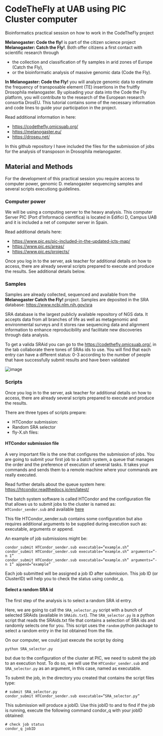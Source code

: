 # CodeTheFly at UAB using PIC Cluster computer
Bioinformatics practical session on how to work in the CodeTheFly project

**Melanogaster: Code the fly!** is part of the citizen science project **Melanogaster: Catch the Fly!**. Both offer citizens a first contact with scientific research through
- the collection and classification of fly samples in arid zones of Europe (Catch the Fly),
- or the bioinformatic analysis of massive genomic data (Code the Fly).

**In Melanogaster: Code the Fly!** you will analyze genomic data to estimate the frequency of transposable element (TE) insertions in the fruitfly Drosophila melanogaster. By uploading your data into the Code the Fly platform, you will contribute to the research of the European research consortia DrosEU. This tutorial contains some of the necessary information and code lines to guide your participation in the project.

Read additional information in here: 
- https://codethefly.omicsuab.org/
- https://melanogaster.eu/
- https://droseu.net/

In this github repository I have included the files for the submission of jobs for the analysis of transposon in Drosophila melanogaster.

## Material and Methods

For the development of this practical session you require access to computer power, genomic D. melanogaster sequencing samples and several scripts executiong guidelines.

### Computer power 

We will be using a computing server to the heavy analysis. This computer Server PIC (Port d'Informació científica) is located in Edifici D, Campus UAB and it is included a net of computer server in Spain.

Read additional details here: 
- https://www.pic.es/pic-included-in-the-updated-icts-map/ 
- https://www.pic.es/areas/
- https://www.pic.es/projects/ 

Once you log in to the server, ask teacher for additional details on how to access, there are already several scripts prepared to execute and produce the results. See additional details below.

### Samples
Samples are already collected, sequenced and available from the **Melanogaster Catch the Fly!** project. Samples are deposited in the SRA database: https://www.ncbi.nlm.nih.gov/sra

SRA database is the largest publicly available repository of NGS data. It accepts data from all branches of life as well as metagenomic and environmental surveys and it stores raw sequencing data and alignment information to enhance reproducibility and facilitate new discoveries through data analysis.

To get a valida SRAid you can go to the https://codethefly.omicsuab.org/, in the tab collaborate there tones of SRAs ids to use. You will find that each entry can have a different status: 0-3 according to the number of people that have successfully submit results and have been validated

![image](https://github.com/JFsanchezherrero/CodeTheFly_UAB/assets/20244642/7b34d6c1-5d4f-4b4d-a2a6-16f9f2bb9db9)

### Scripts

Once you log in to the server, ask teacher for additional details on how to access, there are already several scripts prepared to execute and produce the results.

There are three types of scripts prepare:
- HTCondor submission:
- Random SRA selector
- fly-X.sh files:

#### HTCondor submission file

A very important file is the one that configures the submission of jobs. You are going to submit your first job to a batch system, a queue that manages the order and the preference of execution of several tasks. It takes your commands and sends them to a remote machine where your commands are really executed.

Read further details about the queue system here: https://htcondor.readthedocs.io/en/latest/ 

The batch system software is called HTCondor and the configuration file that allows us to submit jobs to the cluster is named as: `HTCondor_sender.sub` and available [here](./HTCondor_sender.sub)

This file HTCondor_sender.sub contains some configuration but also requires additional arguments to be supplied during execution such as: executable, arguments or append. 

An example of job submissions might be:

```
condor_submit HTCondor_sender.sub executable=”example.sh” 
condor_submit HTCondor_sender.sub executable=”example.sh” arguments=”-n 1” 
condor_submit HTCondor_sender.sub executable=”example.sh” arguments=”-n 1” append=”example”
```
Each job submitted will be assigned a job ID after submission. This job ID (or ClusterID) will help you to check the status using condor_q.	

####  Select a random SRA id

The first step of the analysis is to select a random SRA id entry.

Here, we are going to call the `SRA_selector.py` script with a bunch of selected SRAids (available in `SRAids.txt`). The `SRA_selector.py` is a python script that reads the SRAids.txt file that contains a selection of SRA ids and randomly selects one for you. This script uses the `random` python package to select a random entry in the list obtained from the file.

On our computer, we could just execute the script by doing 
```
python SRA_selector.py
```
but due to the configuration of the cluster at PIC, we need to submit the job to an execution host. To do so, we will use the `HTCondor_sender.sub` and `SRA_selector.py` as an argument, in this case, named as executable.

To submit the job, in the directory you created that contains the script files type:

```
# submit SRA_selector.py
condor_submit HTCondor_sender.sub executable=”SRA_selector.py”
```

This submission will produce a jobID. Use this jobID to and to find if the job is running, execute the following command condor_q with your jobID obtained:

```
# check job status
condor_q jobID
```
